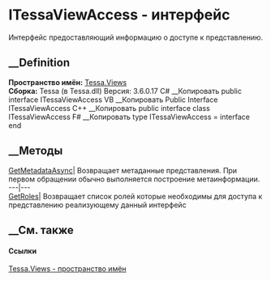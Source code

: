 # ITessaViewAccess - интерфейс
Интерфейс предоставляющий информацию о доступе к представлению.
## __Definition
 **Пространство имён:** [Tessa.Views](N_Tessa_Views.htm)  
 **Сборка:** Tessa (в Tessa.dll) Версия: 3.6.0.17
C# __Копировать
     public interface ITessaViewAccess
VB __Копировать
     Public Interface ITessaViewAccess
C++ __Копировать
     public interface class ITessaViewAccess
F# __Копировать
     type ITessaViewAccess = interface end
##  __Методы
[GetMetadataAsync](M_Tessa_Views_ITessaViewAccess_GetMetadataAsync.htm)|
Возвращает метаданные представления. При первом обращении обычно выполняется
построение метаинформации.  
---|---  
[GetRoles](M_Tessa_Views_ITessaViewAccess_GetRoles.htm)|  Возвращает список
ролей которые необходимы для доступа к представлению реализующему данный
интерфейс  
## __См. также
#### Ссылки
[Tessa.Views - пространство имён](N_Tessa_Views.htm)
